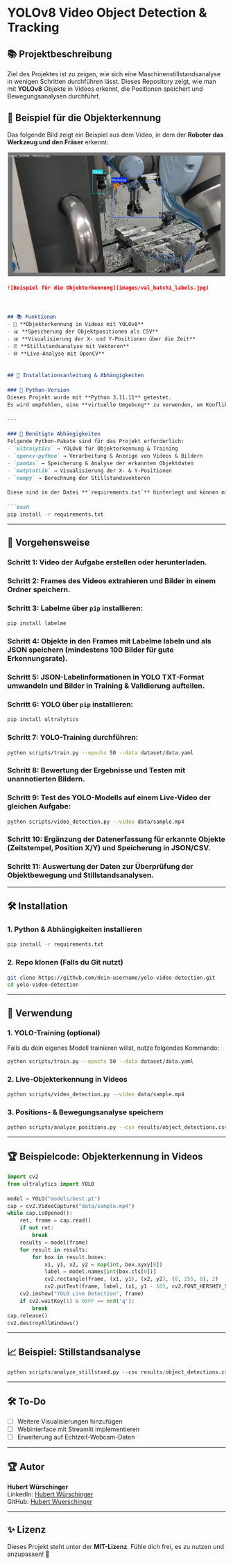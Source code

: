 # YOLOv8 Video Object Detection & Tracking

## 📚 Projektbeschreibung
Ziel des Projektes ist zu zeigen, wie sich eine Maschinenstillstandsanalyse in wenigen Schritten durchführen lässt.
Dieses Repository zeigt, wie man mit **YOLOv8** Objekte in Videos erkennt, die Positionen speichert und Bewegungsanalysen durchführt. 

## 📌 Beispiel für die Objekterkennung  

Das folgende Bild zeigt ein Beispiel aus dem Video, in dem der **Roboter das Werkzeug und den Fräser** erkennt:  

![Beispiel für die Objekterkennung](val_batch1_labels.jpg)  

```markdown
![Beispiel für die Objekterkennung](images/val_batch1_labels.jpg)



## 📚 Funktionen
- 🎥 **Objekterkennung in Videos mit YOLOv8**
- 📊 **Speicherung der Objektpositionen als CSV**
- 📊 **Visualisierung der X- und Y-Positionen über die Zeit**
- ⏰ **Stillstandsanalyse mit Vektoren**
- 🌐 **Live-Analyse mit OpenCV**


## 📌 Installationsanleitung & Abhängigkeiten  

### 🔹 Python-Version  
Dieses Projekt wurde mit **Python 3.11.11** getestet.  
Es wird empfohlen, eine **virtuelle Umgebung** zu verwenden, um Konflikte mit bestehenden Paketen zu vermeiden.  

---

### 🔹 Benötigte Abhängigkeiten  
Folgende Python-Pakete sind für das Projekt erforderlich:  
- `ultralytics` → YOLOv8 für Objekterkennung & Training  
- `opencv-python` → Verarbeitung & Anzeige von Videos & Bildern  
- `pandas` → Speicherung & Analyse der erkannten Objektdaten  
- `matplotlib` → Visualisierung der X- & Y-Positionen  
- `numpy` → Berechnung der Stillstandsvektoren  

Diese sind in der Datei **`requirements.txt`** hinterlegt und können mit folgendem Befehl installiert werden:  

```bash
pip install -r requirements.txt
```
---

## 🔧 Vorgehensweise

### **Schritt 1:** Video der Aufgabe erstellen oder herunterladen.
### **Schritt 2:** Frames des Videos extrahieren und Bilder in einem Ordner speichern.
### **Schritt 3:** Labelme über `pip` installieren:
```bash
pip install labelme
```

### **Schritt 4:** Objekte in den Frames mit Labelme labeln und als JSON speichern (mindestens 100 Bilder für gute Erkennungsrate).

### **Schritt 5:** JSON-Labelinformationen in YOLO TXT-Format umwandeln und Bilder in Training & Validierung aufteilen.

### **Schritt 6:** YOLO über `pip` installieren:
```bash
pip install ultralytics
```

### **Schritt 7:** YOLO-Training durchführen:
```bash
python scripts/train.py --epochs 50 --data dataset/data.yaml
```

### **Schritt 8:** Bewertung der Ergebnisse und Testen mit unannotierten Bildern.

### **Schritt 9:** Test des YOLO-Modells auf einem Live-Video der gleichen Aufgabe:
```bash
python scripts/video_detection.py --video data/sample.mp4
```

### **Schritt 10:** Ergänzung der Datenerfassung für erkannte Objekte (Zeitstempel, Position X/Y) und Speicherung in JSON/CSV.

### **Schritt 11:** Auswertung der Daten zur Überprüfung der Objektbewegung und Stillstandsanalysen.

---

## 🛠️ Installation
### 1. **Python & Abhängigkeiten installieren**
```bash
pip install -r requirements.txt
```

### 2. **Repo klonen** (Falls du Git nutzt)
```bash
git clone https://github.com/dein-username/yolo-video-detection.git
cd yolo-video-detection
```

---

## 🎥 Verwendung
### **1. YOLO-Training (optional)**
Falls du dein eigenes Modell trainieren willst, nutze folgendes Kommando:
```bash
python scripts/train.py --epochs 50 --data dataset/data.yaml
```

### **2. Live-Objekterkennung in Videos**
```bash
python scripts/video_detection.py --video data/sample.mp4
```

### **3. Positions- & Bewegungsanalyse speichern**
```bash
python scripts/analyze_positions.py --csv results/object_detections.csv
```

---

## 🏆 Beispielcode: Objekterkennung in Videos
```python
import cv2
from ultralytics import YOLO

model = YOLO("models/best.pt")
cap = cv2.VideoCapture("data/sample.mp4")
while cap.isOpened():
    ret, frame = cap.read()
    if not ret:
        break
    results = model(frame)
    for result in results:
        for box in result.boxes:
            x1, y1, x2, y2 = map(int, box.xyxy[0])
            label = model.names[int(box.cls[0])]
            cv2.rectangle(frame, (x1, y1), (x2, y2), (0, 255, 0), 2)
            cv2.putText(frame, label, (x1, y1 - 10), cv2.FONT_HERSHEY_SIMPLEX, 0.6, (0, 255, 0), 2)
    cv2.imshow("YOLO Live Detection", frame)
    if cv2.waitKey(1) & 0xFF == ord('q'):
        break
cap.release()
cv2.destroyAllWindows()
```

---

## 📈 Beispiel: Stillstandsanalyse
```python
python scripts/analyze_stillstand.py --csv results/object_detections.csv --threshold 10 --frame-step 5
```

---

## 🛠️ To-Do
- [ ] Weitere Visualisierungen hinzufügen
- [ ] Webinterface mit Streamlit implementieren
- [ ] Erweiterung auf Echtzeit-Webcam-Daten

---

## 🏆 Autor
**Hubert Würschinger**  
LinkedIn: [Hubert Würschinger](https://www.linkedin.com/in/hubert-w%C3%BCrschinger-82031813b/)  
GitHub: [Hubert Wuerschinger](https://github.com/HubertWuerschinger)

---

## ✨ Lizenz
Dieses Projekt steht unter der **MIT-Lizenz**. Fühle dich frei, es zu nutzen und anzupassen! 🚀

